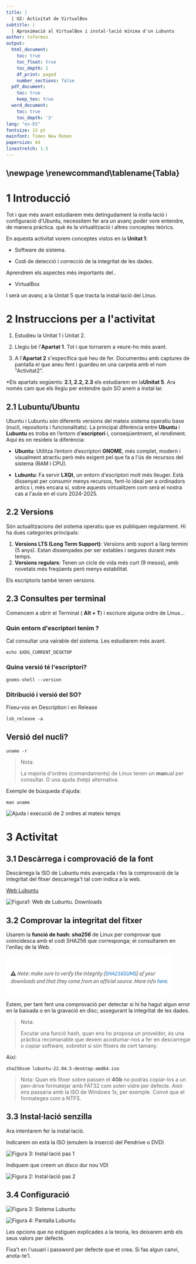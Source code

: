 ```yaml
---
title: |
  | U2: Activitat de VirtualBox 
subtitle: |
  | Aproximació al VirtualBox i instal·lació mínima d'un Lubuntu
author: tofermos
output:
  html_document:
    toc: true
    toc_float: true
    toc_depth: 2
    df_print: paged
    number_sections: false
  pdf_document: 
    toc: true
    keep_tex: true
  word_document:
    toc: true
    toc_depth: '3'
lang: "es-ES"
fontsize: 12 pt
mainfont: Times New Roman
papersize: A4
linestretch: 1.5
---
```


\newpage
\renewcommand\tablename{Tabla}
---


# 1 Introducció

Tot i que més avant estudiarem més detingudament la instla·lació i configuració d'Ubuntu, necessitem fer ara un avanç poder vore entendre, de manera práctica. què és la virtualització i altres conceptes teòrics.

En aquesta activitat vorem conceptes vistos en la **Unitat 1**:

* Software de sistema.

* Codi de detecció i correcció de la integritat de les dades.

Aprendrem els aspectes més importants del..

* VirtualBox

I serà un avanç a la Unitat 5 que tracta la instal·lació del Linux.

# 2 Instruccions per a l'activitat

1.  Estudieu la Unitat 1 i Unitat 2.

2.  Llegiu bé l'**Apartat 1**. Tot i que tornarem a veure-ho més avant.

3.  A l'**Apartat 2** s'especifica què heu de fer. Documenteu amb captures de pantalla el que aneu fent i guardeu en una carpeta amb el nom "Activitat2".

*Els apartats següents: **2.1, 2.2, 2.3** els estudiarem en la**UInitat 5**. Ara només cam que els llegiu per entendre quin SO anem a instal·lar.

## 2.1 Lubuntu/Ubuntu

Ubuntu i Lubuntu són diferents versions del mateix sistema operatiu base (nucli, repositoris i funcionalitats). La principal diferència entre **Ubuntu** i **Lubuntu** es troba en l’entorn d’**escriptori** i, conseqüentment, el rendiment. Aquí és on resideix la diferència:


- **Ubuntu**: Utilitza l’entorn d’escriptori **GNOME**, més complet, modern i visualment atractiu però més exigent pel que fa a l'ús de recursos del sistema (RAM i CPU).
  
- **Lubuntu**: Fa servir **LXQt**, un entorn d'escriptori molt més lleuger. Està dissenyat per consumir menys recursos, fent-lo ideal per a ordinadors antics i, més encara si, sobre aquests virtualitzem com serà el nostra cas a l'aula en el curs 2024-2025.

## 2.2 Versions

Són actualitzacions del sistema operatiu que es publiquen regularment. Hi ha dues categories principals:

1. **Versions LTS (Long Term Support)**: Versions amb suport a llarg termini (5 anys). Estan dissenyades per ser estables i segures durant més temps.
2. **Versions regulars**: Tenen un cicle de vida més curt (9 mesos), amb novetats més freqüents però menys estabilitat.

Els escriptoris també tenen versions.

## 2.3 Consultes per terminal

Comencem a obrir el Terminal ( **Alt + T**) i escriure alguna ordre de Linux...


### Quin entorn d'escriptori tenim ?

Cal consultar una vairable del sistema. Les estudiarem més avant.
```shell
echo $XDG_CURRENT_DESKTOP
```

### Quina versió té l'escriptori?

```shell
gnoms-shell --version
```

### Ditribució i versió del SO?

Fixeu-vos en Description i en Release

```shell
lsb_release -a
```

## Versió del nucli?

```shell
uname -r
```

> Nota:
>
>La majoria d'ordres (comandaments) de Linux tenen un **man**ual per consultar. O una ajuda (help) alternativa.

Exemple de búsqueda d'ajuda:
``` shell
man uname
```

![Ajuda i execució de 2 ordres al mateix temps](png/4en1.png)


# 3 Activitat

## 3.1 Descàrrega i comprovació de la font

Descàrrega la ISO de Lubuntu més avançada i fes la comprovació de la integritat del fitxer descarrega't tal com indica a la web.

[Web Lubuntu](https://lubuntu.me/downloads/)

![*Figura1: Web de Lubuntu. Downloads*](png/LubuntuWeb.png)

## 3.2 Comprovar la integritat del fitxer

Usarem la **funció de hash: *sha256*** de Linux per comprovar que coincidesca amb el codi SHA256 que corresponga; el consultarem en l'enllaç de la Web. 

![Enllaç codi SHA256](png/EnllaçSHA.png)

Estem, per tant fent una comprovació per detectar si hi ha hagut algun error en la baixada o en la gravació en disc; assegurant la integritat de les dades.

> Nota:
>
>Excutar una funció hash, quan ens ho proposa un proveïdor, és una pràctica recomanable que devem acostumar-nos a fer en descarregar o copiar software, sobretot si són fitxers de cert tamany.

Així:

```shell
sha256sum lubuntu-22.04.5-desktop-amd64.iso 
```

>Nota:
> Quan els fitxer sobre passen el **4Gb** no podràs copiar-los a un pen-drive formatejar amb FAT32 com solen vidre per defecte.  Això ens passaria amb la ISO de Windows 1x, per exemple.
Convé que el formateges com a NTFS.

## 3.3 Instal·lació senzilla

Ara intentarem fer la instal·lació. 

Indicarem on està la ISO (emulem la inserció del Pendrive o DVD)

![*Figura 3: Instal·lació pas 1*](png/1InstalacioLubuntu.png)

Indiquem que creem un disco dur nou VDI

![*Figura 2: Instal·lació pas 2*](png/2InstalacioLubuntu.png)

## 3.4 Configuració

![*Figura 3: Sistema Lubuntu*](png/SistemaLubuntu.png)

![*Figura 4: Pantalla Lubuntu*](png/SistemaLubuntu.png)

Les opcions que no estiguen explicades a la teoria, les deixarem amb els seus valors per defecte.

Fixa't en l'usuari i password per defecte que et crea. Si fas algun canvi, anota-te'l.

